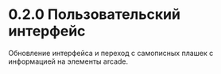 # 0.2.0 Пользовательский интерфейс
Обновление интерфейса и переход с самописных плашек с информацией на элементы arcade.
